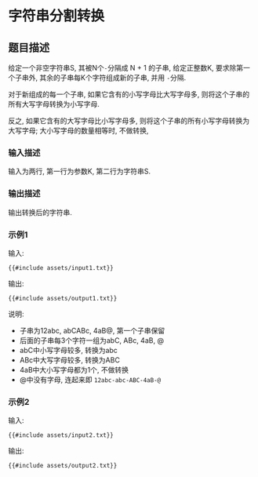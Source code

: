 # 字符串分割转换

## 题目描述

给定一个非空字符串S, 其被N个`-`分隔成 N + 1 的子串, 给定正整数K, 要求除第一个子串外, 其余的子串每K个字符组成新的子串, 并用
`-`分隔.

对于新组成的每一个子串, 如果它含有的小写字母比大写字母多, 则将这个子串的所有大写字母转换为小写字母.

反之, 如果它含有的大写字母比小写字母多, 则将这个子串的所有小写字母转换为大写字母; 大小写字母的数量相等时, 不做转换,

### 输入描述

输入为两行, 第一行为参数K, 第二行为字符串S.

### 输出描述

输出转换后的字符串.

### 示例1

输入:

```text
{{#include assets/input1.txt}}
```

输出:

```text
{{#include assets/output1.txt}}
```

说明:

- 子串为12abc, abCABc, 4aB@, 第一个子串保留
- 后面的子串每3个字符一组为abC, ABc, 4aB, @
- abC中小写字母较多, 转换为abc
- ABc中大写字母较多, 转换为ABC
- 4aB中大小写字母都为1个, 不做转换
- @中没有字母, 连起来即 `12abc-abc-ABC-4aB-@`

### 示例2

输入:

```text
{{#include assets/input2.txt}}
```

输出:

```text
{{#include assets/output2.txt}}
```
